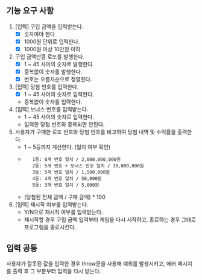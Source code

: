 ## 기능 요구 사항

1. [입력] 구입 금액을 입력받는다.
   - [x] 숫자여야 한다
   - [x] 1000원 단위로 입력한다.
   - [x] 1000원 이상 10만원 이하
2. 구입 금액만큼 로또를 발행한다.
   - [x] 1 ~ 45 사이의 숫자로 발행한다.
   - [x] 중복없이 숫자를 발행한다.
   - [x] 번호는 오름차순으로 정렬한다.
3. [입력] 당첨 번호를 입력한다.
   - [x] 1 ~ 45 사이의 숫자로 입력한다.
   - 중복없이 숫자를 입력한다.
4. [입력] 보너스 번호를 입력받는다.
   - 1 ~ 45 사이의 숫자로 입력한다.
   - 입력한 당첨 번호와 중복되면 안된다.
5. 사용자가 구매한 로또 번호와 당첨 번호를 비교하여 당첨 내역 및 수익률을 출력한다.
   - 1 ~ 5등까지 계산한다. (일치 여부 확인)
   - ```
        1등: 6개 번호 일치 / 2,000,000,000원
        2등: 5개 번호 + 보너스 번호 일치 / 30,000,000원
        3등: 5개 번호 일치 / 1,500,000원
        4등: 4개 번호 일치 / 50,000원
        5등: 3개 번호 일치 / 5,000원
     ```
   - (당첨된 전체 금액 / 구매 금액) \* 100
6. [입력] 재시작 여부를 입력받는다.
   - Y/N으로 재시작 여부를 입력받는다.
   - 재시작할 경우 구입 금액 입력부터 게임을 다시 시작하고, 종료하는 경우 그대로 프로그램을 종료시킨다.

## 입력 공통

사용자가 잘못된 값을 입력한 경우 throw문을 사용해 예외를 발생시키고, 에러 메시지를 출력 후 그 부분부터 입력을 다시 받는다.
